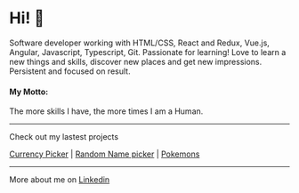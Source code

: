 <h1>Hi! 👋 </h1>

<p>Software developer working with HTML/CSS, React and Redux, Vue.js, Angular, Javascript, Typescript, Git. Passionate for learning! Love to learn a new things and skills, discover new places and get new impressions.
Persistent and focused on result. </p>
<h4>My Motto:</h4>
<p>The more skills I have, the more times I am a Human.</p>
<hr>

Check out my lastest projects

<a href="https://github.com/intaozolina/MD20.git">Currency Picker</a> |
<a href="https://github.com/intaozolina/MD27.git">Random Name picker</a> |
<a href="https://github.com/intaozolina/Nod-22-05.git">Pokemons</a>
<hr>

More about me on
<a href="linkedin.com/in/inta-ozolina">Linkedin</a>

